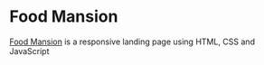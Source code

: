 # Food Mansion

[Food Mansion](https://rjcabrera455.github.io/food-mansion/) is a responsive landing page using HTML, CSS and JavaScript
